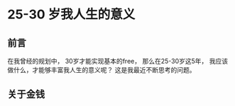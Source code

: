 # 25-30 岁我人生的意义

## 前言

在我曾经的规划中， 30岁才能实现基本的free， 那么在25-30岁这5年， 我应该做什么，才能够丰富我人生的意义呢？ 这是我最近不断思考的问题。

## 关于金钱

